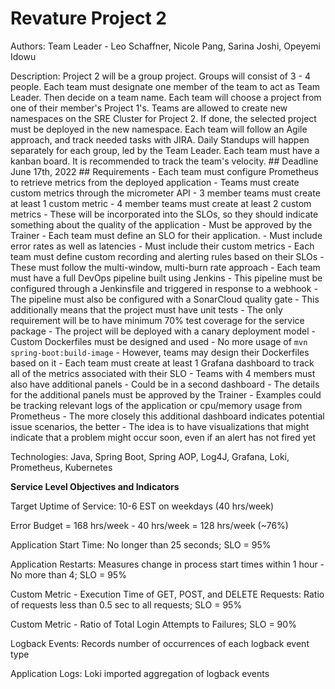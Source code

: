 # Revature Project 2

Authors: Team Leader - Leo Schaffner, Nicole Pang, Sarina Joshi, Opeyemi Idowu

Description:
Project 2 will be a group project. Groups will consist of 3 - 4 people. Each team must designate one member of the team to act as Team Leader. Then decide on a team name. Each team will choose a project from one of their member's Project 1's. Teams are allowed to create new namespaces on the SRE Cluster for Project 2. If done, the selected project must be deployed in the new namespace. Each team will follow an Agile approach, and track needed tasks with JIRA. Daily Standups will happen separately for each group, led by the Team Leader. Each team must have a kanban board. It is recommended to track the team's velocity. ## Deadline June 17th, 2022 ## Requirements - Each team must configure Prometheus to retrieve metrics from the deployed application - Teams must create custom metrics through the micrometer API - 3 member teams must create at least 1 custom metric - 4 member teams must create at least 2 custom metrics - These will be incorporated into the SLOs, so they should indicate something about the quality of the application - Must be approved by the Trainer - Each team must define an SLO for their application. - Must include error rates as well as latencies - Must include their custom metrics - Each team must define custom recording and alerting rules based on their SLOs - These must follow the multi-window, multi-burn rate approach - Each team must have a full DevOps pipeline built using Jenkins - This pipeline must be configured through a Jenkinsfile and triggered in response to a webhook - The pipeline must also be configured with a SonarCloud quality gate - This additionally means that the project must have unit tests - The only requirement will be to have minimum 70% test coverage for the service package - The project will be deployed with a canary deployment model - Custom Dockerfiles must be designed and used - No more usage of `mvn spring-boot:build-image` - However, teams may design their Dockerfiles based on it - Each team must create at least 1 Grafana dashboard to track all of the metrics associated with their SLO - Teams with 4 members must also have additional panels - Could be in a second dashboard - The details for the additional panels must be approved by the Trainer - Examples could be tracking relevant logs of the application or cpu/memory usage from Prometheus - The more closely this additional dashboard indicates potential issue scenarios, the better - The idea is to have visualizations that might indicate that a problem might occur soon, even if an alert has not fired yet

Technologies:
Java, Spring Boot, Spring AOP, Log4J, Grafana, Loki, Prometheus, Kubernetes

**Service Level Objectives and Indicators**

Target Uptime of Service: 10-6 EST on weekdays (40 hrs/week)

Error Budget = 168 hrs/week - 40 hrs/week = 128 hrs/week (~76%)

Application Start Time: No longer than 25 seconds;
SLO = 95%

Application Restarts: Measures change in process start times within 1 hour - No more than 4;
SLO = 95%

Custom Metric - Execution Time of GET, POST, and DELETE Requests: Ratio of requests less than 0.5 sec to all requests;
SLO = 95%

Custom Metric - Ratio of Total Login Attempts to Failures;
SLO = 90%

Logback Events: Records number of occurrences of each logback event type

Application Logs: Loki imported aggregation of logback events 